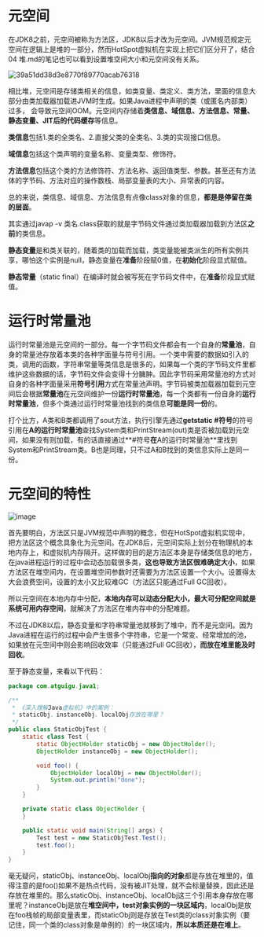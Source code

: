 # 元空间

在JDK8之前，元空间被称为方法区，JDK8以后才改为元空间。JVM规范规定元空间在逻辑上是堆的一部分，然而HotSpot虚拟机在实现上把它们区分开了，结合04 堆.md的笔记也可以看到设置堆空间大小和元空间没有关系。

![39a51dd38d3e8770f89770acab76318](https://user-images.githubusercontent.com/48977889/155983897-59e7c9f3-05b8-4bfa-95f3-08b356a4bc50.png)

相比堆，元空间是存储类相关的信息，如类变量、类定义、类方法，里面的信息大部分由类加载器加载进JVM时生成。如果Java进程中声明的类（或匿名内部类）过多， 会导致元空间OOM。元空间内存储着**类信息、域信息、方法信息、常量、静态变量、JIT后的代码缓存**等信息。

**类信息**包括1.类的全类名、2.直接父类的全类名、3.类的实现接口信息。

**域信息**包括这个类声明的变量名称、变量类型、修饰符。

**方法信息**包括这个类的方法修饰符、方法名称、返回值类型、参数。甚至还有方法体的字节码、方法对应的操作数栈、局部变量表的大小、异常表的内容。

总的来说，类信息、域信息、方法信息有点像class对象的信息，**都是是停留在类的层面**。

其实通过javap -v 类名.class获取的就是字节码文件通过类加载器加载到方法区**之前**的类信息。

**静态变量**是和类关联的，随着类的加载而加载，类变量能被类派生的所有实例共享，哪怕这个实例是null，静态变量在**准备**阶段赋0值，在**初始化**阶段显式赋值。

**静态常量**（static final）在编译时就会被写死在字节码文件中，在**准备**阶段显式赋值。

# 运行时常量池

运行时常量池是元空间的一部分。每一个字节码文件都会有一个自身的**常量池**，自身的常量池存放着本类的各种字面量与符号引用。一个类中需要的数据如引入的类，调用的函数，字符串常量等类信息是很多的，如果每一个类的字节码文件里都维护这些数据的话，字节码文件会变得十分臃肿。因此字节码采用常量池的方式对自身的各种字面量采用**符号引用**方式在常量池声明。字节码被类加载器加载到元空间后会根据**常量池**在元空间维护一份**运行时常量池**，每一个类都有一份自身的**运行时常量池**，但多个类通过运行时常量池找到的类信息**可能是同一份**的。

打个比方，A类和B类都调用了sout方法，执行引擎先通过**getstatic #符号**的符号引用在**A的运行时常量池**查找System类和PrintStream(out)类是否被加载到元空间，如果没有则加载，有的话直接通过**#符号**在**A的运行时常量池**里找到System和PrintStream类。B也是同理，只不过A和B找到的类信息实际上是同一份。

# 元空间的特性

![image](https://user-images.githubusercontent.com/48977889/156301995-e076d963-deb8-4734-976c-8affeb08441e.png)

首先要明白，方法区只是JVM规范中声明的概念，但在HotSpot虚拟机实现中，把方法区这个概念具象化为元空间。在JDK8后，元空间实际上划分在物理机的本地内存上，和虚拟机内存隔开。这样做的目的是方法区本身是存储类信息的地方，在java进程运行的过程中会动态加载很多类，**这也导致方法区很难确定大小**，如果方法区在堆空间内，在设置堆空间参数时还需要为方法区设置一个大小。设置得太大会浪费空间，设置的太小又比较难GC（方法区只能通过Full GC回收）。

所以元空间在本地内存中分配，**本地内存可以动态分配大小，最大可分配空间就是系统可用内存空间**，就解决了方法区在堆内存中的分配难题。

不过在JDK8以后，静态变量和字符串常量池就移到了堆中，而不是元空间。因为Java进程在运行的过程中会产生很多个字符串，它是一个常变、经常增加的池，如果放在元空间中则会影响回收效率（只能通过Full GC回收），**而放在堆里能及时回收**。

至于静态变量，来看以下代码：

```java
package com.atguigu.java1;

/**
 * 《深入理解Java虚拟机》中的案例：
 * staticObj、instanceObj、localObj存放在哪里？
 */
public class StaticObjTest {
    static class Test {
        static ObjectHolder staticObj = new ObjectHolder();
        ObjectHolder instanceObj = new ObjectHolder();

        void foo() {
            ObjectHolder localObj = new ObjectHolder();
            System.out.println("done");
        }
    }

    private static class ObjectHolder {
    }

    public static void main(String[] args) {
        Test test = new StaticObjTest.Test();
        test.foo();
    }
}
```

毫无疑问，staticObj、instanceObj、localObj**指向的对象**都是存放在堆里的，值得注意的是foo()如果不是热点代码，没有被JIT处理，就不会标量替换，因此还是存放在堆里的。那么staticObj、instanceObj、localObj这三个引用本身存放在哪里呢？instanceObj是放在**堆空间中，test对象实例的一块区域内**，localObj是放在foo栈帧的局部变量表里，而staticObj则是存放在Test类的class对象实例（要记住，同一个类的class对象是单例的）的一块区域内，**所以本质还是在堆上**。

